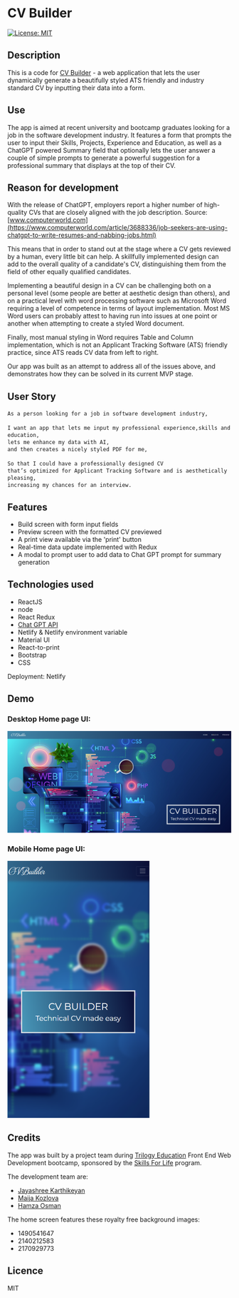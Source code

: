 # CV Builder
[![License: MIT](https://img.shields.io/badge/License-MIT-yellow.svg)](https://opensource.org/licenses/MIT)

## Description
This is a code for [CV Builder](https://main--serene-kelpie-1e2c47.netlify.app/) - a web application that lets the user dynamically generate a beautifully styled ATS friendly and industry standard CV by inputting their data into a form. 

## Use
The app is aimed at recent university and bootcamp graduates looking for a job in the software development industry. It features a form that prompts the user to input their Skills, Projects, Experience and Education, as well as a ChatGPT powered Summary field that optionally lets the user answer a couple of simple prompts to generate a powerful suggestion for a professional summary that displays at the top of their CV.

## Reason for development
With the release of ChatGPT, employers report a higher number of high-quality CVs that are closely aligned with the job description. Source: [www.computerworld.com](https://www.computerworld.com/article/3688336/job-seekers-are-using-chatgpt-to-write-resumes-and-nabbing-jobs.html)

This means that in order to stand out at the stage where a CV gets reviewed by a human, every little bit can help. A skillfully implemented design can add to the overall quality of a candidate's CV, distinguishing them from the field of other equally qualified candidates. 

Implementing a beautiful design in a CV can be challenging both on a personal level (some people are better at aesthetic design than others), and on a practical level with word processing software such as Microsoft Word requiring a level of competence in terms of layout implementation. Most MS Word users can probably attest to having run into issues at one point or another when attempting to create a styled Word document.

Finally, most manual styling in Word requires Table and Column implementation, which is not an Applicant Tracking Software (ATS) friendly practice, since ATS reads CV data from left to right.

Our app was built as an attempt to address all of the issues above, and demonstrates how they can be solved in its current MVP stage.

## User Story

```
As a person looking for a job in software development industry,

I want an app that lets me input my professional experience,skills and education,
lets me enhance my data with AI,
and then creates a nicely styled PDF for me,

So that I could have a professionally designed CV
that’s optimized for Applicant Tracking Software and is aesthetically pleasing,
increasing my chances for an interview.

```


## Features
* Build screen with form input fields
* Preview screen with the formatted CV previewed
* A print view available via the 'print' button
* Real-time data update implemented with Redux 
* A modal to prompt user to add data to Chat GPT prompt for summary generation


## Technologies used
* ReactJS
* node
* React Redux
* [Chat GPT API](https://platform.openai.com/docs)
* Netlify & Netlify environment variable 
* Material UI
* React-to-print
* Bootstrap
* CSS

Deployment: Netlify


## Demo
### Desktop Home page UI:
<img src="./src/assets/demo/desktop.png" alt="Desktop Home" width="900"/>

### Mobile Home page UI:
<img src="./src/assets/demo/mobile.png" alt="Mobile Home" width="320"/>


## Credits

The app was built by a project team during [Trilogy Education](https://2u.com/) Front End Web Development bootcamp, sponsored by the [Skills For Life](https://skillsforlife.edx.org/) program.

The development team are:

* [Jayashree Karthikeyan](https://github.com/JayaPK21)
* [Maija Kozlova](https://github.com/maijako)
* [Hamza Osman](https://github.com/Realstranger01)

The home screen features these royalty free background images:
* 1490541647
* 2140212583
* 2170929773


## Licence
MIT
